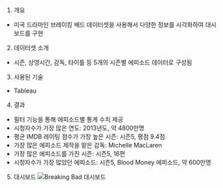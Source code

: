 1. 개요
- 미국 드라마인 브레이킹 배드 데이터셋을 사용해서 다양한 정보를 시각화하여 대시보드를 구현

2. 데이터셋 소개
- 시즌, 상영시간, 감독, 타이틀 등 5개의 시즌별 에피소드 데이터로 구성됨

3. 사용된 기술
- Tableau

4. 결과
- 필터 기능을 통해 에피소드별 통계 수치 제공
- 시청자수가 가장 많은 연도: 2013년도, 약 4800만명
- 평균 IMDB 레이팅 점수가 가장 높은 시즌: 시즌5, 평점 9.4점
- 가장 많은 에피소드 제작을 맡은 감독: Michelle MacLaren
- 가장 많은 에피소드를 가진 시즌: 시즌5, 16편
- 시청자수가 가장 많았던 에피소드: 시즌5, Blood Money 에피소드, 약 600만명

5. 대시보드
![Breaking Bad 대시보드](https://github.com/YoungMinSW/Tableau_Project/assets/109095108/a99b39af-9a04-43b7-bfa6-a4a188514082)
